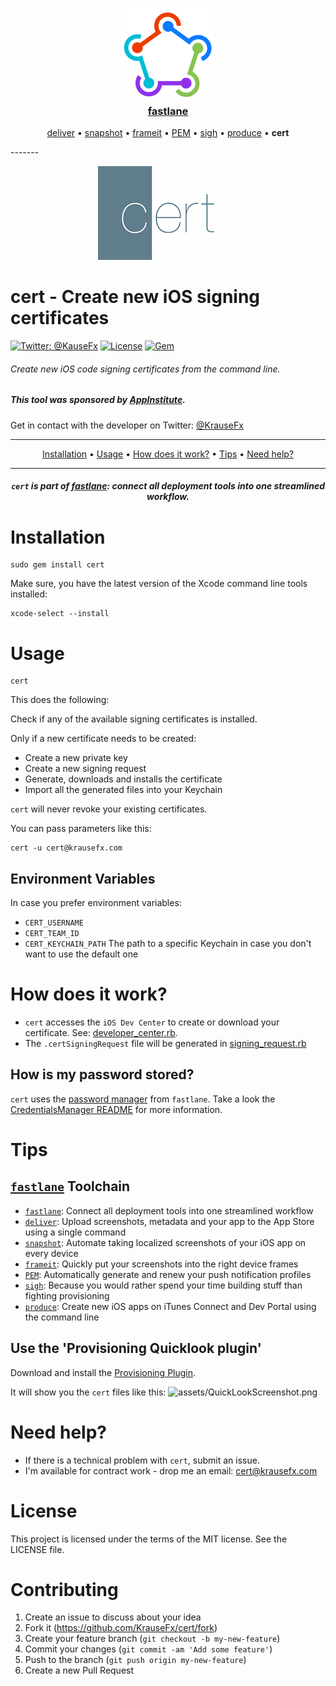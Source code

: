 <h3 align="center">
  <a href="https://github.com/KrauseFx/fastlane">
    <img src="assets/fastlane.png" width="150" />
    <br />
    fastlane
  </a>
</h3>
<p align="center">
  <a href="https://github.com/KrauseFx/deliver">deliver</a> &bull; 
  <a href="https://github.com/KrauseFx/snapshot">snapshot</a> &bull; 
  <a href="https://github.com/KrauseFx/frameit">frameit</a> &bull; 
  <a href="https://github.com/KrauseFx/pem">PEM</a> &bull; 
  <a href="https://github.com/KrauseFx/sigh">sigh</a> &bull; 
  <a href="https://github.com/KrauseFx/produce">produce</a> &bull;
  <b>cert</b>
</p>
-------

<p align="center">
    <img src="assets/cert.png">
</p>

cert - Create new iOS signing certificates
============

[![Twitter: @KauseFx](https://img.shields.io/badge/contact-@KrauseFx-blue.svg?style=flat)](https://twitter.com/KrauseFx)
[![License](http://img.shields.io/badge/license-MIT-green.svg?style=flat)](https://github.com/KrauseFx/cert/blob/master/LICENSE)
[![Gem](https://img.shields.io/gem/v/cert.svg?style=flat)](http://rubygems.org/gems/cert)

###### Create new iOS code signing certificates from the command line. 

##### This tool was sponsored by [AppInstitute](http://appinstitute.co.uk/).

Get in contact with the developer on Twitter: [@KrauseFx](https://twitter.com/KrauseFx)

-------
<p align="center">
    <a href="#installation">Installation</a> &bull; 
    <a href="#usage">Usage</a> &bull; 
    <a href="#how-does-it-work">How does it work?</a> &bull; 
    <a href="#tips">Tips</a> &bull; 
    <a href="#need-help">Need help?</a>
</p>

-------

<h5 align="center"><code>cert</code> is part of <a href="http://fastlane.tools">fastlane</a>: connect all deployment tools into one streamlined workflow.</h5>



# Installation
    sudo gem install cert

Make sure, you have the latest version of the Xcode command line tools installed:

    xcode-select --install

# Usage

    cert

This does the following:

Check if any of the available signing certificates is installed.  

Only if a new certificate needs to be created:

- Create a new private key
- Create a new signing request
- Generate, downloads and installs the certificate
- Import all the generated files into your Keychain


```cert``` will never revoke your existing certificates. 

You can pass parameters like this:

    cert -u cert@krausefx.com


## Environment Variables
In case you prefer environment variables:

- ```CERT_USERNAME```
- ```CERT_TEAM_ID```
- ```CERT_KEYCHAIN_PATH``` The path to a specific Keychain in case you don't want to use the default one

# How does it work?

- `cert` accesses the ```iOS Dev Center``` to create or download your certificate. See: [developer_center.rb](https://github.com/KrauseFx/cert/blob/master/lib/cert/developer_center.rb).
- The ```.certSigningRequest``` file will be generated in [signing_request.rb](https://github.com/KrauseFx/cert/blob/master/lib/cert/signing_request.rb)


## How is my password stored?
```cert``` uses the [password manager](https://github.com/KrauseFx/CredentialsManager) from `fastlane`. Take a look the [CredentialsManager README](https://github.com/KrauseFx/CredentialsManager) for more information.

# Tips

## [`fastlane`](http://fastlane.tools) Toolchain

- [`fastlane`](http://fastlane.tools): Connect all deployment tools into one streamlined workflow
- [`deliver`](https://github.com/KrauseFx/deliver): Upload screenshots, metadata and your app to the App Store using a single command
- [`snapshot`](https://github.com/KrauseFx/snapshot): Automate taking localized screenshots of your iOS app on every device
- [`frameit`](https://github.com/KrauseFx/frameit): Quickly put your screenshots into the right device frames
- [`PEM`](https://github.com/KrauseFx/pem): Automatically generate and renew your push notification profiles
- [`sigh`](https://github.com/KrauseFx/sigh): Because you would rather spend your time building stuff than fighting provisioning
- [`produce`](https://github.com/KrauseFx/produce): Create new iOS apps on iTunes Connect and Dev Portal using the command line

## Use the 'Provisioning Quicklook plugin'
Download and install the [Provisioning Plugin](https://github.com/chockenberry/Provisioning).

It will show you the ```cert``` files like this: 
![assets/QuickLookScreenshot.png](assets/QuickLookScreenshot.png)


# Need help?
- If there is a technical problem with ```cert```, submit an issue.
- I'm available for contract work - drop me an email: cert@krausefx.com

# License
This project is licensed under the terms of the MIT license. See the LICENSE file.

# Contributing

1. Create an issue to discuss about your idea
2. Fork it (https://github.com/KrauseFx/cert/fork)
3. Create your feature branch (`git checkout -b my-new-feature`)
4. Commit your changes (`git commit -am 'Add some feature'`)
5. Push to the branch (`git push origin my-new-feature`)
6. Create a new Pull Request
